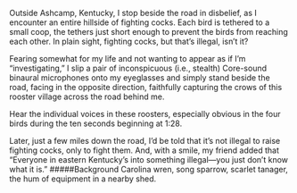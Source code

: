 Outside Ashcamp, Kentucky, I stop beside the road in disbelief, as I encounter an entire hillside of fighting cocks. Each bird is tethered to a small coop, the tethers just short enough to prevent the birds from reaching each other. In plain sight, fighting cocks, but that’s illegal, isn’t it? 

Fearing somewhat for my life and not wanting to appear as if I’m “investigating,” I slip a pair of inconspicuous (i.e., stealth) Core-sound binaural microphones onto my eyeglasses and simply stand beside the road, facing in the opposite direction, faithfully capturing the crows of this rooster village across the road behind me.

Hear the individual voices in these roosters, especially obvious in the four birds during the ten seconds beginning at 1:28. 

Later, just a few miles down the road, I’d be told that it’s not illegal to raise fighting cocks, only to fight them. And, with a smile, my friend added that “Everyone in eastern Kentucky’s into something illegal—you just don’t know what it is.” 
#####Background
Carolina wren, song sparrow, scarlet tanager, the hum of equipment in a nearby shed.
